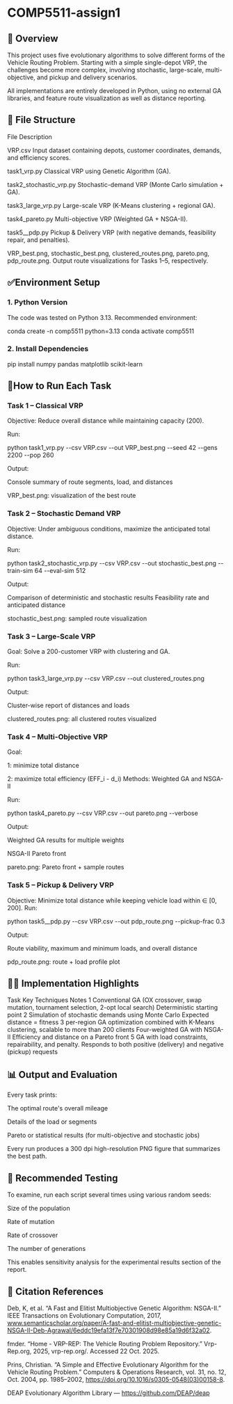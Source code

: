 # COMP5511-assign1


## 📘 Overview

This project uses five evolutionary algorithms to solve different forms of the Vehicle Routing Problem. Starting with a simple single-depot VRP, the challenges become more complex, involving stochastic, large-scale, multi-objective, and pickup and delivery scenarios.

All implementations are entirely developed in Python, using no external GA libraries, and feature route visualization as well as distance reporting.



## 🧩 File Structure
File Description

VRP.csv Input dataset containing depots, customer coordinates, demands, and efficiency scores.

task1_vrp.py Classical VRP using Genetic Algorithm (GA).

task2_stochastic_vrp.py Stochastic-demand VRP (Monte Carlo simulation + GA).

task3_large_vrp.py Large-scale VRP (K-Means clustering + regional GA).

task4_pareto.py Multi-objective VRP (Weighted GA + NSGA-II).

task5__pdp.py Pickup & Delivery VRP (with negative demands, feasibility repair, and penalties).


VRP_best.png, stochastic_best.png, clustered_routes.png, pareto.png, pdp_route.png. Output route visualizations for Tasks 1–5, respectively.


## ✅Environment Setup

### 1. Python Version

The code was tested on Python 3.13.
Recommended environment:

conda create -n comp5511 python=3.13
conda activate comp5511

### 2. Install Dependencies
pip install numpy pandas matplotlib scikit-learn



 ## 🤔How to Run Each Task

### Task 1 – Classical VRP 

Objective: Reduce overall distance while maintaining capacity (200).

Run:

python task1_vrp.py --csv VRP.csv --out VRP_best.png --seed 42 --gens 2200 --pop 260

Output:

Console summary of route segments, load, and distances

VRP_best.png: visualization of the best route



### Task 2 – Stochastic Demand VRP

Objective: Under ambiguous conditions, maximize the anticipated total distance.

Run:

python task2_stochastic_vrp.py --csv VRP.csv --out stochastic_best.png --train-sim 64 --eval-sim 512

Output:

Comparison of deterministic and stochastic results
Feasibility rate and anticipated distance

stochastic_best.png: sampled route visualization



### Task 3 – Large-Scale VRP

Goal: Solve a 200-customer VRP with clustering and GA.

Run:

python task3_large_vrp.py --csv VRP.csv --out clustered_routes.png

Output:

Cluster-wise report of distances and loads

clustered_routes.png: all clustered routes visualized



### Task 4 – Multi-Objective VRP

Goal:

1: minimize total distance

2: maximize total efficiency (EFF_i - d_i)
Methods: Weighted GA and NSGA-II

Run:

python task4_pareto.py --csv VRP.csv --out pareto.png --verbose

Output:

Weighted GA results for multiple weights

NSGA-II Pareto front

pareto.png: Pareto front + sample routes



### Task 5 – Pickup & Delivery VRP

Objective: Minimize total distance while keeping vehicle load within ∈ [0, 200].
Run:

python task5__pdp.py --csv VRP.csv --out pdp_route.png --pickup-frac 0.3

Output:

Route viability, maximum and minimum loads, and overall distance

pdp_route.png: route + load profile plot



## 👏🏻 Implementation Highlights
Task Key Techniques Notes
1 Conventional GA (OX crossover, swap mutation, tournament selection, 2-opt local search) Deterministic starting point
2 Simulation of stochastic demands using Monte Carlo Expected distance = fitness
3 per-region GA optimization combined with K-Means clustering, scalable to more than 200 clients
Four-weighted GA with NSGA-II Efficiency and distance on a Pareto front
5 GA with load constraints, repairability, and penalty. Responds to both positive (delivery) and negative (pickup) requests


## 📊 Output and Evaluation

Every task prints:

The optimal route's overall mileage

Details of the load or segments

Pareto or statistical results (for multi-objective and stochastic jobs)

Every run produces a 300 dpi high-resolution PNG figure that summarizes the best path.



## 🧪 Recommended Testing

To examine, run each script several times using various random seeds:

Size of the population

Rate of mutation

Rate of crossover

The number of generations

This enables sensitivity analysis for the experimental results section of the report.

## 🧾 Citation References

Deb, K, et al. “A Fast and Elitist Multiobjective Genetic Algorithm: NSGA-II.” IEEE Transactions on Evolutionary Computation, 2017, www.semanticscholar.org/paper/A-fast-and-elitist-multiobjective-genetic-NSGA-II-Deb-Agrawal/6eddc19efa13f7e70301908d98e85a19d6f32a02.

fmder. “Home -             VRP-REP: The Vehicle Routing Problem Repository.” Vrp-Rep.org, 2025, vrp-rep.org/. Accessed 22 Oct. 2025.

Prins, Christian. “A Simple and Effective Evolutionary Algorithm for the Vehicle Routing Problem.” Computers & Operations Research, vol. 31, no. 12, Oct. 2004, pp. 1985–2002, https://doi.org/10.1016/s0305-0548(03)00158-8.

DEAP Evolutionary Algorithm Library — https://github.com/DEAP/deap
